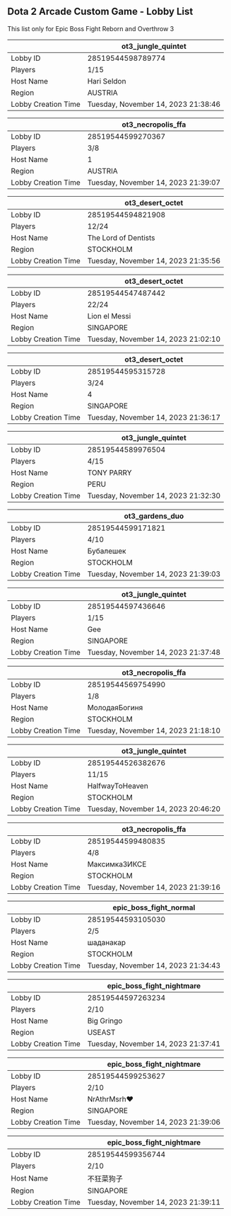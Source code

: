 ## Dota 2 Arcade Custom Game - Lobby List

This list only for Epic Boss Fight Reborn and Overthrow 3

|  | ot3_jungle_quintet |
| ------ | ------ |
| Lobby ID | 28519544598789774 |
| Players | 1/15 |
| Host Name | Hari Seldon |
| Region | AUSTRIA |
| Lobby Creation Time | Tuesday, November 14, 2023 21:38:46 |


|  | ot3_necropolis_ffa |
| ------ | ------ |
| Lobby ID | 28519544599270367 |
| Players | 3/8 |
| Host Name | 1 |
| Region | AUSTRIA |
| Lobby Creation Time | Tuesday, November 14, 2023 21:39:07 |


|  | ot3_desert_octet |
| ------ | ------ |
| Lobby ID | 28519544594821908 |
| Players | 12/24 |
| Host Name | The Lord of Dentists |
| Region | STOCKHOLM |
| Lobby Creation Time | Tuesday, November 14, 2023 21:35:56 |


|  | ot3_desert_octet |
| ------ | ------ |
| Lobby ID | 28519544547487442 |
| Players | 22/24 |
| Host Name | Lion el Messi |
| Region | SINGAPORE |
| Lobby Creation Time | Tuesday, November 14, 2023 21:02:10 |


|  | ot3_desert_octet |
| ------ | ------ |
| Lobby ID | 28519544595315728 |
| Players | 3/24 |
| Host Name | 4 |
| Region | SINGAPORE |
| Lobby Creation Time | Tuesday, November 14, 2023 21:36:17 |


|  | ot3_jungle_quintet |
| ------ | ------ |
| Lobby ID | 28519544589976504 |
| Players | 4/15 |
| Host Name | TONY PARRY |
| Region | PERU |
| Lobby Creation Time | Tuesday, November 14, 2023 21:32:30 |


|  | ot3_gardens_duo |
| ------ | ------ |
| Lobby ID | 28519544599171821 |
| Players | 4/10 |
| Host Name | Бубалешек |
| Region | STOCKHOLM |
| Lobby Creation Time | Tuesday, November 14, 2023 21:39:03 |


|  | ot3_jungle_quintet |
| ------ | ------ |
| Lobby ID | 28519544597436646 |
| Players | 1/15 |
| Host Name | Gee |
| Region | SINGAPORE |
| Lobby Creation Time | Tuesday, November 14, 2023 21:37:48 |


|  | ot3_necropolis_ffa |
| ------ | ------ |
| Lobby ID | 28519544569754990 |
| Players | 1/8 |
| Host Name | МолодаяБогиня |
| Region | STOCKHOLM |
| Lobby Creation Time | Tuesday, November 14, 2023 21:18:10 |


|  | ot3_jungle_quintet |
| ------ | ------ |
| Lobby ID | 28519544526382676 |
| Players | 11/15 |
| Host Name | HalfwayToHeaven |
| Region | STOCKHOLM |
| Lobby Creation Time | Tuesday, November 14, 2023 20:46:20 |


|  | ot3_necropolis_ffa |
| ------ | ------ |
| Lobby ID | 28519544599480835 |
| Players | 4/8 |
| Host Name | МаксимкаЗИКСЕ |
| Region | STOCKHOLM |
| Lobby Creation Time | Tuesday, November 14, 2023 21:39:16 |


|  | epic_boss_fight_normal |
| ------ | ------ |
| Lobby ID | 28519544593105030 |
| Players | 2/5 |
| Host Name | шаданакар |
| Region | STOCKHOLM |
| Lobby Creation Time | Tuesday, November 14, 2023 21:34:43 |


|  | epic_boss_fight_nightmare |
| ------ | ------ |
| Lobby ID | 28519544597263234 |
| Players | 2/10 |
| Host Name | Big Gringo |
| Region | USEAST |
| Lobby Creation Time | Tuesday, November 14, 2023 21:37:41 |


|  | epic_boss_fight_nightmare |
| ------ | ------ |
| Lobby ID | 28519544599253627 |
| Players | 2/10 |
| Host Name | NrAthrMsrh❤ |
| Region | SINGAPORE |
| Lobby Creation Time | Tuesday, November 14, 2023 21:39:06 |


|  | epic_boss_fight_nightmare |
| ------ | ------ |
| Lobby ID | 28519544599356744 |
| Players | 2/10 |
| Host Name | 不狂菜狗子 |
| Region | SINGAPORE |
| Lobby Creation Time | Tuesday, November 14, 2023 21:39:11 |


